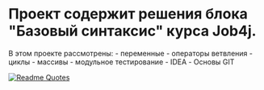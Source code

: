 # Проект содержит решения блока "Базовый синтаксис" курса Job4j.

В этом проекте рассмотрены:
    - переменные
    - операторы ветвления
    - циклы
    - массивы
    - модульное тестирование
    - IDEA
    - Основы GIT

[![Readme Quotes](https://quotes-github-readme.vercel.app/api?type=horizontal&theme=dark)](https://github.com/piyushsuthar/github-readme-quotes)